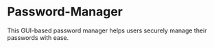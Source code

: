 # Password-Manager
This GUI-based password manager helps users securely manage their passwords with ease.

